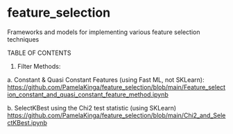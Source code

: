 # feature_selection
Frameworks and models for implementing various feature selection techniques

TABLE OF CONTENTS

1. Filter Methods:

a. Constant & Quasi Constant Features (using Fast ML, not SKLearn):           https://github.com/PamelaKinga/feature_selection/blob/main/Feature_selection_constant_and_quasi_constant_feature_method.ipynb

b. SelectKBest using the Chi2 test statistic (using SKLearn)
https://github.com/PamelaKinga/feature_selection/blob/main/Chi2_and_SelectKBest.ipynb
